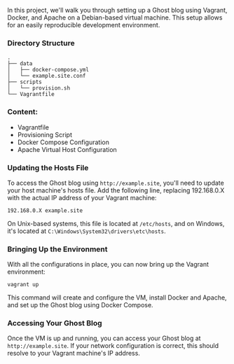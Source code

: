 In this project, we'll walk you through setting up a Ghost blog using Vagrant, Docker, and Apache on a Debian-based virtual machine. This setup allows for an easily reproducible development environment.

### Directory Structure

```
.
├── data
│   ├── docker-compose.yml
│   └── example.site.conf
├── scripts
│   └── provision.sh
└── Vagrantfile
```

### Content:

- Vagrantfile
- Provisioning Script
- Docker Compose Configuration
- Apache Virtual Host Configuration

### Updating the Hosts File

To access the Ghost blog using `http://example.site`, you'll need to update your host machine's hosts file. Add the following line, replacing 192.168.0.X with the actual IP address of your Vagrant machine:

```
192.168.0.X example.site
```

On Unix-based systems, this file is located at `/etc/hosts`, and on Windows, it's located at `C:\Windows\System32\drivers\etc\hosts`.

### Bringing Up the Environment

With all the configurations in place, you can now bring up the Vagrant environment:

```
vagrant up
```

This command will create and configure the VM, install Docker and Apache, and set up the Ghost blog using Docker Compose.

### Accessing Your Ghost Blog

Once the VM is up and running, you can access your Ghost blog at `http://example.site`. If your network configuration is correct, this should resolve to your Vagrant machine's IP address.
